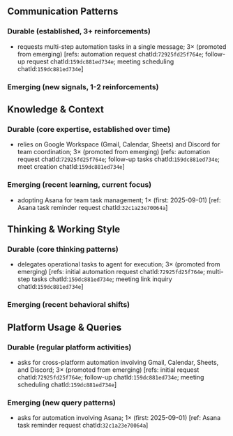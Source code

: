 ## Communication Patterns
### Durable (established, 3+ reinforcements)
- requests multi-step automation tasks in a single message; 3× (promoted from emerging) [refs: automation request chatId:`72925fd25f764e`; follow-up request chatId:`159dc881ed734e`; meeting scheduling chatId:`159dc881ed734e`]

### Emerging (new signals, 1-2 reinforcements)

## Knowledge & Context
### Durable (core expertise, established over time)
- relies on Google Workspace (Gmail, Calendar, Sheets) and Discord for team coordination; 3× (promoted from emerging) [refs: automation request chatId:`72925fd25f764e`; follow-up tasks chatId:`159dc881ed734e`; meet creation chatId:`159dc881ed734e`]

### Emerging (recent learning, current focus)
- adopting Asana for team task management; 1× (first: 2025-09-01) [ref: Asana task reminder request chatId:`32c1a23e70064a`]

## Thinking & Working Style
### Durable (core thinking patterns)
- delegates operational tasks to agent for execution; 3× (promoted from emerging) [refs: initial automation request chatId:`72925fd25f764e`; multi-step tasks chatId:`159dc881ed734e`; meeting link inquiry chatId:`159dc881ed734e`]

### Emerging (recent behavioral shifts)

## Platform Usage & Queries
### Durable (regular platform activities)
- asks for cross-platform automation involving Gmail, Calendar, Sheets, and Discord; 3× (promoted from emerging) [refs: initial request chatId:`72925fd25f764e`; follow-up chatId:`159dc881ed734e`; meeting scheduling chatId:`159dc881ed734e`]

### Emerging (new query patterns)
- asks for automation involving Asana; 1× (first: 2025-09-01) [ref: Asana task reminder request chatId:`32c1a23e70064a`]